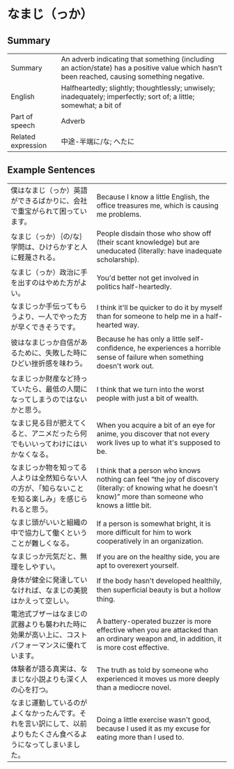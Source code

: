 # なまじ（っか）

## Summary

<table><tr>   <td>Summary</td>   <td>An adverb indicating that something (including an action/state) has a positive value which hasn’t been reached, causing something negative.</td></tr><tr>   <td>English</td>   <td>Halfheartedly; slightly; thoughtlessly; unwisely; inadequately; imperfectly; sort of; a little; somewhat; a bit of</td></tr><tr>   <td>Part of speech</td>   <td>Adverb</td></tr><tr>   <td>Related expression</td>   <td>中途-半端に/な; へたに</td></tr></table>

## Example Sentences

<table><tr>   <td>僕はなまじ（っか）英語ができるばかりに、会社で重宝がられて困っています。</td>   <td>Because I know a little English, the office treasures me, which is causing me problems.</td></tr><tr>   <td>なまじ（っか）｛の/な｝学問は、ひけらかすと人に軽蔑される。</td>   <td>People disdain those who show off (their scant knowledge) but are uneducated (literally: have inadequate scholarship).</td></tr><tr>   <td>なまじ（っか）政治に手を出すのはやめた方がよい。</td>   <td>You'd better not get involved in politics half-heartedly.</td></tr><tr>   <td>なまじっか手伝ってもらうより、一人でやった方が早くできそうです。</td>   <td>I think it'll be quicker to do it by myself than for someone to help me in a half-hearted way.</td></tr><tr>   <td>彼はなまじっか自信があるために、失敗した時にひどい挫折感を味わう。</td>   <td>Because he has only a little self-conﬁdence, he experiences a horrible sense of failure when something doesn't work out.</td></tr><tr>   <td>なまじっか財産など持っていたら、最低の人間になってしまうのではないかと思う。</td>   <td>I think that we turn into the worst people with just a bit of wealth.</td></tr><tr>   <td>なまじ見る目が肥えてくると、アニメだったら何でもいいってわけにはいかなくなる。</td>   <td>When you acquire a bit of an eye for anime, you discover that not every work lives up to what it's supposed to be.</td></tr><tr>   <td>なまじっか物を知ってる人よりは全然知らない人の方が、「知らないことを知る楽しみ」を感じられると思う。</td>   <td>I think that a person who knows nothing can feel “the joy of discovery (literally: of knowing what he doesn't know)” more than someone who knows a little bit.</td></tr><tr>   <td>なまじ頭がいいと組織の中で協力して働くということが難しくなる。</td>   <td>If a person is somewhat bright, it is more difficult for him to work cooperatively in an organization.</td></tr><tr>   <td>なまじっか元気だと、無理をしやすい。</td>   <td>If you are on the healthy side, you are apt to overexert yourself.</td></tr><tr>   <td>身体が健全に発達していなければ、なまじの美貌はかえって空しい。</td>   <td>If the body hasn't developed healthily, then superﬁcial beauty is but a hollow thing.</td></tr><tr>   <td>電池式ブザーはなまじの武器よりも襲われた時に効果が高い上に、コストパフォーマンスに優れています。</td>   <td>A battery-operated buzzer is more effective when you are attacked than an ordinary weapon and, in addition, it is more cost effective.</td></tr><tr>   <td>体験者が語る真実は、なまじな小説よりも深く人の心を打つ。</td>   <td>The truth as told by someone who experienced it moves us more deeply than a mediocre novel.</td></tr><tr>   <td>なまじ運動しているのがよくなかったんです。それを言い訳にして、以前よりもたくさん食べるようになってしまいました。</td>   <td>Doing a little exercise wasn't good, because I used it as my excuse for eating more than I used to.</td></tr></table>

